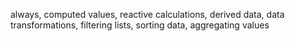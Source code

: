 always, computed values, reactive calculations, derived data, data transformations, filtering lists, sorting data, aggregating values